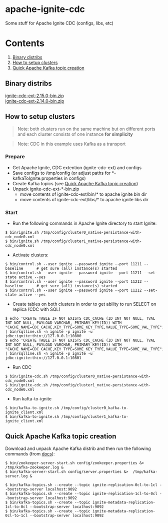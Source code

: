 # apache-ignite-cdc
Some stuff for Apache Ignite CDC (configs, libs, etc)

# Contents
1. [Binary distribs](#binary-distribs)
2. [How to setup clusters](#how-to-setup-clusters)
3. [Quick Apache Kafka topic creation](#quick-apache-kafka-topic-creation)

## Binary distribs
[ignite-cdc-ext-2.15.0-bin.zip](http://niflscud.red/static/distrib/ignite-cdc-ext-2.15.0-bin.zip) \
[ignite-cdc-ext-2.14.0-bin.zip](http://niflscud.red/static/distrib/ignite-cdc-ext-2.14.0-bin.zip)

## How to setup clusters

> Note: both clusters run on the same machine but on different ports and each cluster consists of one instance **for simplicity**

> Note: CDC in this example uses Kafka as a transport
### Prepare
- Get Apache Ignite, CDC extention (ignite-cdc-ext) and configs
- Save configs to /tmp/config (or adjust paths for \*-kafkaToIgnite.properties in configs)
- Create Kafka topics (see [Quick Apache Kafka topic creation](#quick-apache-kafka-topic-creation))
- Unpack ignite-cdc-ext-*-bin.zip
    - move contents of ignite-cdc-ext/bin/\* to apache ignite bin dir
    - move contents of ignite-cdc-ext/libs/\* to apache ignite libs dir

### Start
- Run the following commands in Apache Ignite directory to start Ignite:
```
$ bin/ignite.sh /tmp/config/cluster0_native-persistance-with-cdc_node0.xml
$ bin/ignite.sh /tmp/config/cluster1_native-persistance-with-cdc_node0.xml
```

- Activate clusters:
```
$ bin/control.sh --user ignite --password ignite --port 11211 --baseline      # get sure (all) instance(s) started
$ bin/control.sh --user ignite --password ignite --port 11211 --set-state active --yes
$ bin/control.sh --user ignite --password ignite --port 11212 --baseline      # get sure (all) instance(s) started
$ bin/control.sh --user ignite --password ignite --port 11212 --set-state active --yes
```

- Create tables on both clusters in order to get ability to run SELECT on replica (CDC with SQL)
```
$ echo 'CREATE TABLE IF NOT EXISTS CDC_CACHE (ID INT NOT NULL, TVAL INT NOT NULL, PAYLOAD VARCHAR, PRIMARY KEY(ID)) WITH "CACHE_NAME=CDC_CACHE,KEY_TYPE=SOME_KEY_TYPE,VALUE_TYPE=SOME_VAL_TYPE";' | bin/sqlline.sh -n ignite -p ignite -u jdbc:ignite:thin://127.0.0.1:10800
$ echo 'CREATE TABLE IF NOT EXISTS CDC_CACHE (ID INT NOT NULL, TVAL INT NOT NULL, PAYLOAD VARCHAR, PRIMARY KEY(ID)) WITH "CACHE_NAME=CDC_CACHE,KEY_TYPE=SOME_KEY_TYPE,VALUE_TYPE=SOME_VAL_TYPE";' | bin/sqlline.sh -n ignite -p ignite -u jdbc:ignite:thin://127.0.0.1:10801
```
- Run CDC
```
$ bin/ignite-cdc.sh /tmp/config/cluster0_native-persistance-with-cdc_node0.xml
$ bin/ignite-cdc.sh /tmp/config/cluster1_native-persistance-with-cdc_node0.xml
```

- Run kafta-to-ignite
```
$ bin/kafka-to-ignite.sh /tmp/config/cluster0_kafka-to-ignite_client.xml
$ bin/kafka-to-ignite.sh /tmp/config/cluster1_kafka-to-ignite_client.xml
```

## Quick Apache Kafka topic creation
Download and unpack Apache Kafka distrib and then run the following commands (from [docs](https://kafka.apache.org/documentation/#quickstart)):
```
$ bin/zookeeper-server-start.sh config/zookeeper.properties &> /tmp/kafka-zookeeper.log &
$ bin/kafka-server-start.sh config/server.properties &>  /tmp/kafka-server.log &

$ bin/kafka-topics.sh --create --topic ignite-replication-0cl-to-1cl --bootstrap-server localhost:9092
$ bin/kafka-topics.sh --create --topic ignite-replication-1cl-to-0cl --bootstrap-server localhost:9092
$ bin/kafka-topics.sh --create --topic ignite-metadata-replication-1cl-to-0cl --bootstrap-server localhost:9092
$ bin/kafka-topics.sh --create --topic ignite-metadata-replication-0cl-to-1cl --bootstrap-server localhost:9092
```
